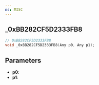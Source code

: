 ```yaml
---
ns: MISC
---
```

## _0xBB282CF5D2333FB8

```c
// 0xBB282CF5D2333FB8
void _0xBB282CF5D2333FB8(Any p0, Any p1);
```

## Parameters
* **p0**:
* **p1**:
